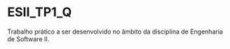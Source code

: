 # ESII_TP1_Q

Trabalho prático a ser desenvolvido no âmbito da disciplina de Engenharia de Software II.